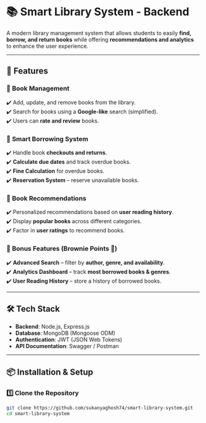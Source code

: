 # 📚 Smart Library System - Backend
A modern library management system that allows students to easily **find, borrow, and return books** while offering **recommendations and analytics** to enhance the user experience.

---

## 🚀 Features

### 📖 **Book Management**
✔️ Add, update, and remove books from the library.  
✔️ Search for books using a **Google-like** search (simplified).  
✔️ Users can **rate and review** books.

### 🔄 **Smart Borrowing System**
✔️ Handle book **checkouts and returns**.  
✔️ **Calculate due dates** and track overdue books.  
✔️ **Fine Calculation** for overdue books.  
✔️ **Reservation System** – reserve unavailable books.

### 🤖 **Book Recommendations**
✔️ Personalized recommendations based on **user reading history**.  
✔️ Display **popular books** across different categories.  
✔️ Factor in **user ratings** to recommend books.

### 🎯 **Bonus Features** (Brownie Points 🧁)
✔️ **Advanced Search** – filter by **author, genre, and availability**.  
✔️ **Analytics Dashboard** – track **most borrowed books & genres**.  
✔️ **User Reading History** – store a history of borrowed books.

---

## 🛠️ Tech Stack

- **Backend**: Node.js, Express.js  
- **Database**: MongoDB (Mongoose ODM)  
- **Authentication**: JWT (JSON Web Tokens)  
- **API Documentation**: Swagger / Postman  

---

## 📦 Installation & Setup

### **1️⃣ Clone the Repository**
```sh
git clone https://github.com/sukanyaghosh74/smart-library-system.git
cd smart-library-system
